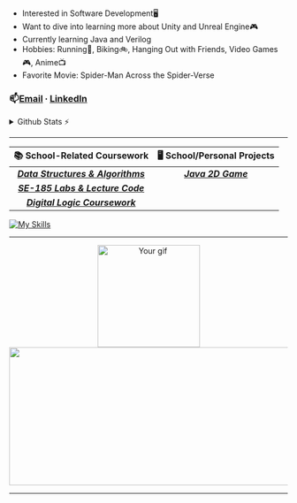 - Interested in Software Development🖥
- Want to dive into learning more about Unity and Unreal Engine🎮
- Currently learning Java and  Verilog
- Hobbies: Running👟, Biking🚲, Hanging Out with Friends, Video Games🎮, Anime📺
- Favorite Movie: Spider-Man Across the Spider-Verse
### 📫[Email](mailto:gabek964@iastate.edu) ∙ [LinkedIn](https://www.linkedin.com/in/gabriel-kiveu) 

<details>
  <summary>Github Stats ⚡</summary>
  
[![Anurag's GitHub stats-Dark](https://github-readme-stats.vercel.app/api?username=gabek96&show_icons=true&theme=dracula#gh-dark-mode-only)](https://github.com/gabek96/github-readme-stats#gh-dark-mode-only)
  <a href="#">![Top Langs](https://github-readme-stats.vercel.app/api/top-langs/?username=gabek96&layout=compact&theme=blueberry&count_private=true&hide_border=true)</a>
</details>

_______

| 📚 **School-Related Coursework** |🖥 **School/Personal Projects** | 
| :------------------: | :-------------------: | 
| <a href="https://github.com/gabek96/COM-S-228"><b>***Data Structures & Algorithms***</b></a> | <a href ="https://github.com/gabek96/My-2D-Game"><b>***Java 2D Game***</b></a> 
| <a href="https://github.com/gabek96/SE-185">***SE-185 Labs & Lecture Code***</a> |  <a href="https://user-images.githubusercontent.com/91184284/232322694-6c8ceb66-9118-4066-a43c-5214a4083cb1.gif"> |  <a href="https://github.com/mccnick/DensityAltitudeCalculator/blob/main/Nick%20McCullough%20-%20Project%201.pdf">
| <a href="https://github.com/gabek96/CPR-E-281">***Digital Logic Coursework***</a> |  


[![My Skills](https://skillicons.dev/icons?i=java,eclipse,c,&theme=dark)](https://skillicons.dev)


_______
<p align="center">
  <img src="https://img.wattpad.com/2e56674bf8cfe74588f3f7ffc3ac0fc2636697d9/68747470733a2f2f73332e616d617a6f6e6177732e636f6d2f776174747061642d6d656469612d736572766963652f53746f7279496d6167652f31536e79364b66454f4162426a773d3d2d313334303439343134312e313735633163383239353437333866623532323030303439343530352e676966?s=fit&w=720&h=720" alt="Your gif" height="185"/><img src="https://spotify-recently-played-readme.vercel.app/api?user=68u6usvjbxg0r5uiy0ujhcka8&count=3&width=500" height="250" width="670"/>  
</p>

 _______
